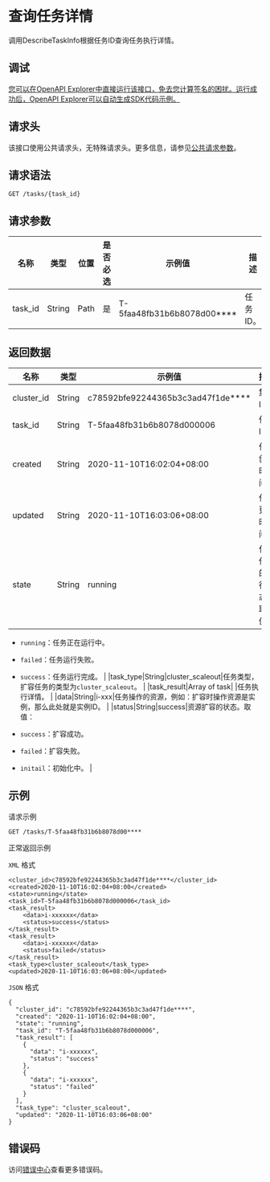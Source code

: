 # 查询任务详情

调用DescribeTaskInfo根据任务ID查询任务执行详情。

## 调试

[您可以在OpenAPI Explorer中直接运行该接口，免去您计算签名的困扰。运行成功后，OpenAPI Explorer可以自动生成SDK代码示例。](https://api.aliyun.com/#product=CS&api=DescribeTaskInfo&type=ROA&version=2015-12-15)

## 请求头

该接口使用公共请求头，无特殊请求头。更多信息，请参见[公共请求参数](~~167755~~)。

## 请求语法

```
GET /tasks/{task_id} 
```

## 请求参数

|名称|类型|位置|是否必选|示例值|描述|
|--|--|--|----|---|--|
|task\_id|String|Path|是|T-5faa48fb31b6b8078d00\*\*\*\*|任务ID。 |

## 返回数据

|名称|类型|示例值|描述|
|--|--|---|--|
|cluster\_id|String|c78592bfe92244365b3c3ad47f1de\*\*\*\*|集群ID。 |
|task\_id|String|T-5faa48fb31b6b8078d000006|任务ID。 |
|created|String|2020-11-10T16:02:04+08:00|任务创建时间。 |
|updated|String|2020-11-10T16:03:06+08:00|任务更新时间。 |
|state|String|running|代表任务的运行状态。取值：

 -   `running`：任务正在运行中。
-   `failed`：任务运行失败。
-   `success`：任务运行完成。 |
|task\_type|String|cluster\_scaleout|任务类型，扩容任务的类型为`cluster_scaleout`。 |
|task\_result|Array of task| |任务执行详情。 |
|data|String|i-xxx|任务操作的资源，例如：扩容时操作资源是实例，那么此处就是实例ID。 |
|status|String|success|资源扩容的状态。取值：

 -   `success`：扩容成功。
-   `failed`：扩容失败。
-   `initail`：初始化中。 |

## 示例

请求示例

```
GET /tasks/T-5faa48fb31b6b8078d00****
```

正常返回示例

`XML` 格式

```
<cluster_id>c78592bfe92244365b3c3ad47f1de****</cluster_id>
<created>2020-11-10T16:02:04+08:00</created>
<state>running</state>
<task_id>T-5faa48fb31b6b8078d000006</task_id>
<task_result>
    <data>i-xxxxxx</data>
    <status>success</status>
</task_result>
<task_result>
    <data>i-xxxxxx</data>
    <status>failed</status>
</task_result>
<task_type>cluster_scaleout</task_type>
<updated>2020-11-10T16:03:06+08:00</updated>
```

`JSON` 格式

```
{
  "cluster_id": "c78592bfe92244365b3c3ad47f1de****",
  "created": "2020-11-10T16:02:04+08:00",
  "state": "running",
  "task_id": "T-5faa48fb31b6b8078d000006",
  "task_result": [
    {
      "data": "i-xxxxxx",
      "status": "success"
    },
    {
      "data": "i-xxxxxx",
      "status": "failed"
    }
  ],
  "task_type": "cluster_scaleout",
  "updated": "2020-11-10T16:03:06+08:00"
}
```

## 错误码

访问[错误中心](https://error-center.aliyun.com/status/product/CS)查看更多错误码。

